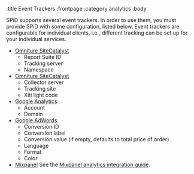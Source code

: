 :title Event Trackers
:frontpage
:category analytics
:body

SPiD supports several event trackers. In order to use them, you must provide
SPiD with some configuration, listed below. Event trackers are configurable for
individual clients, i.e., different tracking can be set up for your individual
services.

- [Omniture SiteCatalyst](http://www.adobe.com/products/sitecatalyst.html)
    - Report Suite ID
    - Tracking server
    - Namespace
- [Omniture SiteCatalyst](http://www.adobe.com/products/sitecatalyst.html)
    - Collector server
    - Tracking site
    - Xiti light code
- [Google Analytics](http://www.google.com/analytics/)
    - Account
    - Domain
- [Google AdWords](http://adwords.google.com/)
    - Conversion ID
    - Conversion label
    - Conversion value (if empty, defaults to total price of order)
    - Language
    - Format
    - Color
- [Mixpanel](https://mixpanel.com)
    See the [Mixpanel analytics integration guide](/mixpanel/analytics/).
